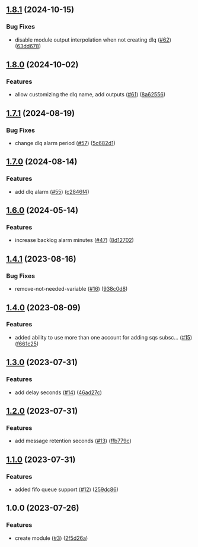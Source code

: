 ## [1.8.1](https://github.com/justtrackio/terraform-aws-sqs/compare/v1.8.0...v1.8.1) (2024-10-15)


### Bug Fixes

* disable module output interpolation when not creating dlq ([#62](https://github.com/justtrackio/terraform-aws-sqs/issues/62)) ([63dd678](https://github.com/justtrackio/terraform-aws-sqs/commit/63dd6781972386549cd8756517a6e32c6d453a45))

## [1.8.0](https://github.com/justtrackio/terraform-aws-sqs/compare/v1.7.1...v1.8.0) (2024-10-02)


### Features

* allow customizing the dlq name, add outputs ([#61](https://github.com/justtrackio/terraform-aws-sqs/issues/61)) ([8a62556](https://github.com/justtrackio/terraform-aws-sqs/commit/8a625567befbf3cc11dbe04af8151be38c17beab))

## [1.7.1](https://github.com/justtrackio/terraform-aws-sqs/compare/v1.7.0...v1.7.1) (2024-08-19)


### Bug Fixes

* change dlq alarm period ([#57](https://github.com/justtrackio/terraform-aws-sqs/issues/57)) ([5c682d1](https://github.com/justtrackio/terraform-aws-sqs/commit/5c682d1e93dd531d9fb18f23be6c6f08cf250ea1))

## [1.7.0](https://github.com/justtrackio/terraform-aws-sqs/compare/v1.6.0...v1.7.0) (2024-08-14)


### Features

* add dlq alarm ([#55](https://github.com/justtrackio/terraform-aws-sqs/issues/55)) ([c2846f4](https://github.com/justtrackio/terraform-aws-sqs/commit/c2846f43a82c021474ba218634b6f80984fc731e))

## [1.6.0](https://github.com/justtrackio/terraform-aws-sqs/compare/v1.5.0...v1.6.0) (2024-05-14)


### Features

* increase backlog alarm minutes ([#47](https://github.com/justtrackio/terraform-aws-sqs/issues/47)) ([8d12702](https://github.com/justtrackio/terraform-aws-sqs/commit/8d127025a0e4f11117de532124a8138efaf4a4bb))

## [1.4.1](https://github.com/justtrackio/terraform-aws-sqs/compare/v1.4.0...v1.4.1) (2023-08-16)


### Bug Fixes

* remove-not-needed-variable ([#16](https://github.com/justtrackio/terraform-aws-sqs/issues/16)) ([938c0d8](https://github.com/justtrackio/terraform-aws-sqs/commit/938c0d8151212e96341d1c95ba500380e1c28a3d))

## [1.4.0](https://github.com/justtrackio/terraform-aws-sqs/compare/v1.3.0...v1.4.0) (2023-08-09)


### Features

* added ability to use more than one account for adding sqs subsc… ([#15](https://github.com/justtrackio/terraform-aws-sqs/issues/15)) ([f661c25](https://github.com/justtrackio/terraform-aws-sqs/commit/f661c2559c4285a69e8d0abe404a2832b5ebcb8c))

## [1.3.0](https://github.com/justtrackio/terraform-aws-sqs/compare/v1.2.0...v1.3.0) (2023-07-31)


### Features

* add delay seconds ([#14](https://github.com/justtrackio/terraform-aws-sqs/issues/14)) ([46ad27c](https://github.com/justtrackio/terraform-aws-sqs/commit/46ad27c244e00b74d84bd8ea9acfc51fa716087c))

## [1.2.0](https://github.com/justtrackio/terraform-aws-sqs/compare/v1.1.0...v1.2.0) (2023-07-31)


### Features

* add message retention seconds ([#13](https://github.com/justtrackio/terraform-aws-sqs/issues/13)) ([ffb779c](https://github.com/justtrackio/terraform-aws-sqs/commit/ffb779c74a5421bade64a6186b938e5c8a37cddf))

## [1.1.0](https://github.com/justtrackio/terraform-aws-sqs/compare/v1.0.0...v1.1.0) (2023-07-31)


### Features

* added fifo queue support ([#12](https://github.com/justtrackio/terraform-aws-sqs/issues/12)) ([259dc86](https://github.com/justtrackio/terraform-aws-sqs/commit/259dc863c87c76af32a54f4a0e8c39f98a90cf16))

## 1.0.0 (2023-07-26)


### Features

* create module ([#3](https://github.com/justtrackio/terraform-aws-sqs/issues/3)) ([2f5d26a](https://github.com/justtrackio/terraform-aws-sqs/commit/2f5d26a891af10af8317a9e03dc3eac6a33b928f))
